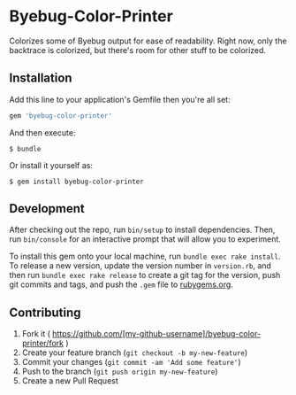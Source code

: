 # Byebug-Color-Printer

Colorizes some of Byebug output for ease of readability. Right now, only the backtrace is colorized, but there's room for other stuff to be colorized.

## Installation

Add this line to your application's Gemfile then you're all set:

```ruby
gem 'byebug-color-printer'
```

And then execute:

    $ bundle

Or install it yourself as:

    $ gem install byebug-color-printer

## Development

After checking out the repo, run `bin/setup` to install dependencies. Then, run `bin/console` for an interactive prompt that will allow you to experiment.

To install this gem onto your local machine, run `bundle exec rake install`. To release a new version, update the version number in `version.rb`, and then run `bundle exec rake release` to create a git tag for the version, push git commits and tags, and push the `.gem` file to [rubygems.org](https://rubygems.org).

## Contributing

1. Fork it ( https://github.com/[my-github-username]/byebug-color-printer/fork )
2. Create your feature branch (`git checkout -b my-new-feature`)
3. Commit your changes (`git commit -am 'Add some feature'`)
4. Push to the branch (`git push origin my-new-feature`)
5. Create a new Pull Request
